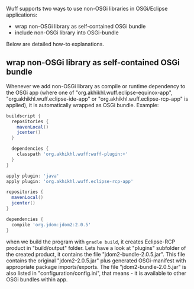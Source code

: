 Wuff supports two ways to use non-OSGi libraries in OSGi/Eclipse applications: 

- wrap non-OSGi library as self-contained OSGi bundle
- include non-OSGi library into OSGi-bundle

Below are detailed how-to explanations.

## wrap non-OSGi library as self-contained OSGi bundle

Whenever we add non-OSGi library as compile or runtime dependency to the OSGi app (where one of  "org.akhikhl.wuff.eclipse-equinox-app", "org.akhikhl.wuff.eclipse-ide-app" or "org.akhikhl.wuff.eclipse-rcp-app" is applied), it is automatically wrapped as OSGi bundle. Example:

```groovy
buildscript {
  repositories {
    mavenLocal()
    jcenter()
  }

  dependencies {
    classpath 'org.akhikhl.wuff:wuff-plugin:+'
  }
}

apply plugin: 'java'
apply plugin: 'org.akhikhl.wuff.eclipse-rcp-app'

repositories {
  mavenLocal()
  jcenter()
}

dependencies {
  compile 'org.jdom:jdom2:2.0.5'
}
```

when we build the program with `gradle build`, it creates Eclipse-RCP product in "build/output" folder. Lets have a look at "plugins" subfolder of the created product, it contains the file "jdom2-bundle-2.0.5.jar". This file contains the original "jdom2-2.0.5.jar" plus generated OSGi-manifest with appropriate package imports/exports. The file "jdom2-bundle-2.0.5.jar" is also listed in "configuration/config.ini", that means - it is available to other OSGi bundles within app.